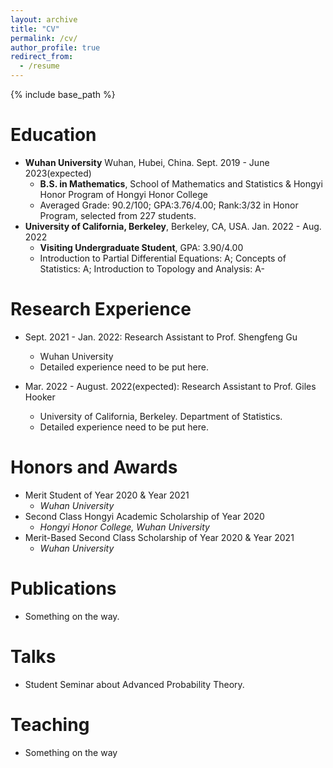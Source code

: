 ```yaml
---
layout: archive
title: "CV"
permalink: /cv/
author_profile: true
redirect_from:
  - /resume
---
```


{% include base_path %}

Education
======
* **Wuhan University** Wuhan, Hubei, China. Sept. 2019 - June 2023(expected)
  * **B.S. in Mathematics**, School of Mathematics and Statistics & Hongyi Honor Program of Hongyi Honor College
  * Averaged Grade: 90.2/100; GPA:3.76/4.00; Rank:3/32 in Honor Program, selected from 227 students.
* **University of California, Berkeley**, Berkeley, CA, USA. Jan. 2022 - Aug. 2022
  * **Visiting Undergraduate Student**, GPA: 3.90/4.00
  * Introduction to Partial Differential Equations: A; Concepts of Statistics: A; Introduction to Topology and Analysis: A-

Research Experience
======
* Sept. 2021 - Jan. 2022: Research Assistant to Prof. Shengfeng Gu
  * Wuhan University
  * Detailed experience need to be put here.

* Mar. 2022 - August. 2022(expected): Research Assistant to Prof. Giles Hooker
  * University of California, Berkeley. Department of Statistics.
  * Detailed experience need to be put here.
  
Honors and Awards
======
* Merit Student of Year 2020 & Year 2021
  * *Wuhan University*
* Second Class Hongyi Academic Scholarship of Year 2020
  * *Hongyi Honor College, Wuhan University*
* Merit-Based Second Class Scholarship of Year 2020 & Year 2021
  * *Wuhan University*

Publications
======
* Something on the way.
  
Talks
======
* Student Seminar about Advanced Probability Theory.

Teaching
======
* Something on the way
  
